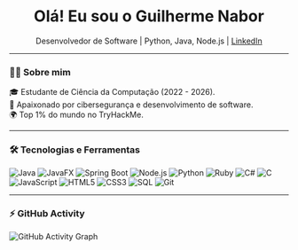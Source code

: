 <h1 align="center">Olá! Eu sou o Guilherme Nabor</h1>
<p align="center">Desenvolvedor de Software | Python, Java, Node.js | <a href="https://www.linkedin.com/in/guilherme-nabor/">LinkedIn</a></p>

---

### 💁‍♂️ Sobre mim

🎓 Estudante de Ciência da Computação (2022 - 2026). <br>
🧠 Apaixonado por cibersegurança e desenvolvimento de software. <br>
🌍 Top 1% do mundo no TryHackMe.

---

### 🛠️ Tecnologias e Ferramentas

![Java](https://img.shields.io/badge/Java-%23ED8B00.svg?style=flat&logo=java&logoColor=white)
![JavaFX](https://img.shields.io/badge/JavaFX-0095D5?style=flat&logo=java&logoColor=white)
![Spring Boot](https://img.shields.io/badge/Spring%20Boot-6DB33F?style=flat&logo=springboot&logoColor=white)
![Node.js](https://img.shields.io/badge/Node.js-339933?style=flat&logo=nodedotjs&logoColor=white)
![Python](https://img.shields.io/badge/Python-3776AB?style=flat&logo=python&logoColor=white)
![Ruby](https://img.shields.io/badge/Ruby-CC342D?style=flat&logo=ruby&logoColor=white)
![C#](https://img.shields.io/badge/C%23-239120?style=flat&logo=c-sharp&logoColor=white)
![C](https://img.shields.io/badge/C-00599C?style=flat&logo=c&logoColor=white)
![JavaScript](https://img.shields.io/badge/JavaScript-F7DF1E?style=flat&logo=javascript&logoColor=black)
![HTML5](https://img.shields.io/badge/HTML5-E34F26?style=flat&logo=html5&logoColor=white)
![CSS3](https://img.shields.io/badge/CSS3-1572B6?style=flat&logo=css3&logoColor=white)
![SQL](https://img.shields.io/badge/SQL-4479A1?style=flat&logo=mysql&logoColor=white)
![Git](https://img.shields.io/badge/Git-F05032?style=flat&logo=git&logoColor=white)

---

### ⚡ GitHub Activity

![GitHub Activity Graph](https://github-readme-activity-graph.cyclic.app/graph?username=GuilhermesNabor&theme=radical)
